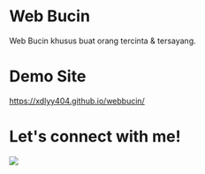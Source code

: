 # Web Bucin
Web Bucin khusus buat orang tercinta &amp; tersayang.

# Demo Site
 <a href="https://xdlyy404.github.io/webbucin/">https://xdlyy404.github.io/webbucin/</a>

# Let's connect with me!
<p>
    <a href="https://instagram.com/fdlyblmpinter" target="_blank"><img src="https://img.shields.io/badge/Instagram-@fdlyblmpinter-blue" /></a>
</p> 
